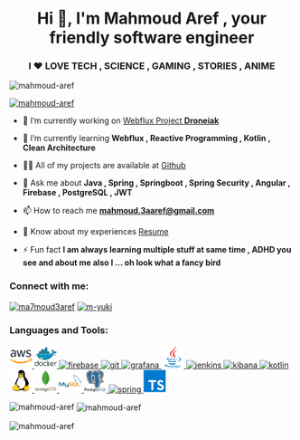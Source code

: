 <h1 align="center">Hi 👋, I'm Mahmoud Aref , your friendly software engineer</h1>
<h3 align="center">I ❤️ LOVE TECH , SCIENCE , GAMING , STORIES , ANIME</h3>

<p align="left"> <img src="https://komarev.com/ghpvc/?username=mahmoud-aref&label=Profile%20views&color=0e75b6&style=flat" alt="mahmoud-aref" /> </p>

<p align="left"> <a href="https://github.com/ryo-ma/github-profile-trophy"><img src="https://github-profile-trophy.vercel.app/?username=mahmoud-aref" alt="mahmoud-aref" /></a> </p>

- 🔭 I’m currently working on [Webflux Project **Droneiak**](https://github.com/mahmoud-aref/droneiak)

- 🌱 I’m currently learning **Webflux , Reactive Programming , Kotlin , Clean Architecture**

- 👨‍💻 All of my projects are available at [Github](https://github.com/mahmoud-aref)

- 💬 Ask me about **Java , Spring , Springboot , Spring Security , Angular , Firebase , PostgreSQL , JWT**

- 📫 How to reach me **mahmoud.3aaref@gmail.com**

- 📄 Know about my experiences [Resume](https://drive.google.com/file/d/1DSTcmWlIkNbxVUG7JDuBlQcbkSAoCbg7/view?usp=sharing)

- ⚡ Fun fact **I am always learning multiple stuff at same time , ADHD you see and about me also I ... oh look what a fancy bird**

<h3 align="left">Connect with me:</h3>
<p align="left">
<a href="https://linkedin.com/in/ma7moud3aref" target="blank"><img align="center" src="https://raw.githubusercontent.com/rahuldkjain/github-profile-readme-generator/master/src/images/icons/Social/linked-in-alt.svg" alt="ma7moud3aref" height="30" width="40" /></a>
<a href="https://stackoverflow.com/users/m-yuki" target="blank"><img align="center" src="https://raw.githubusercontent.com/rahuldkjain/github-profile-readme-generator/master/src/images/icons/Social/stack-overflow.svg" alt="m-yuki" height="30" width="40" /></a>
</p>

<h3 align="left">Languages and Tools:</h3>
<p align="left"> <a href="https://aws.amazon.com" target="_blank" rel="noreferrer"> <img src="https://raw.githubusercontent.com/devicons/devicon/master/icons/amazonwebservices/amazonwebservices-original-wordmark.svg" alt="aws" width="40" height="40"/> </a> <a href="https://www.docker.com/" target="_blank" rel="noreferrer"> <img src="https://raw.githubusercontent.com/devicons/devicon/master/icons/docker/docker-original-wordmark.svg" alt="docker" width="40" height="40"/> </a> <a href="https://firebase.google.com/" target="_blank" rel="noreferrer"> <img src="https://www.vectorlogo.zone/logos/firebase/firebase-icon.svg" alt="firebase" width="40" height="40"/> </a> <a href="https://git-scm.com/" target="_blank" rel="noreferrer"> <img src="https://www.vectorlogo.zone/logos/git-scm/git-scm-icon.svg" alt="git" width="40" height="40"/> </a> <a href="https://grafana.com" target="_blank" rel="noreferrer"> <img src="https://www.vectorlogo.zone/logos/grafana/grafana-icon.svg" alt="grafana" width="40" height="40"/> </a> <a href="https://www.java.com" target="_blank" rel="noreferrer"> <img src="https://raw.githubusercontent.com/devicons/devicon/master/icons/java/java-original.svg" alt="java" width="40" height="40"/> </a> <a href="https://www.jenkins.io" target="_blank" rel="noreferrer"> <img src="https://www.vectorlogo.zone/logos/jenkins/jenkins-icon.svg" alt="jenkins" width="40" height="40"/> </a> <a href="https://www.elastic.co/kibana" target="_blank" rel="noreferrer"> <img src="https://www.vectorlogo.zone/logos/elasticco_kibana/elasticco_kibana-icon.svg" alt="kibana" width="40" height="40"/> </a> <a href="https://kotlinlang.org" target="_blank" rel="noreferrer"> <img src="https://www.vectorlogo.zone/logos/kotlinlang/kotlinlang-icon.svg" alt="kotlin" width="40" height="40"/> </a> <a href="https://www.linux.org/" target="_blank" rel="noreferrer"> <img src="https://raw.githubusercontent.com/devicons/devicon/master/icons/linux/linux-original.svg" alt="linux" width="40" height="40"/> </a> <a href="https://www.mongodb.com/" target="_blank" rel="noreferrer"> <img src="https://raw.githubusercontent.com/devicons/devicon/master/icons/mongodb/mongodb-original-wordmark.svg" alt="mongodb" width="40" height="40"/> </a> <a href="https://www.mysql.com/" target="_blank" rel="noreferrer"> <img src="https://raw.githubusercontent.com/devicons/devicon/master/icons/mysql/mysql-original-wordmark.svg" alt="mysql" width="40" height="40"/> </a> <a href="https://www.postgresql.org" target="_blank" rel="noreferrer"> <img src="https://raw.githubusercontent.com/devicons/devicon/master/icons/postgresql/postgresql-original-wordmark.svg" alt="postgresql" width="40" height="40"/> </a> <a href="https://spring.io/" target="_blank" rel="noreferrer"> <img src="https://www.vectorlogo.zone/logos/springio/springio-icon.svg" alt="spring" width="40" height="40"/> </a> <a href="https://www.typescriptlang.org/" target="_blank" rel="noreferrer"> <img src="https://raw.githubusercontent.com/devicons/devicon/master/icons/typescript/typescript-original.svg" alt="typescript" width="40" height="40"/> </a> </p>

<p><img align="left" src="https://github-readme-stats.vercel.app/api/top-langs?username=mahmoud-aref&show_icons=true&locale=en&layout=compact" alt="mahmoud-aref" /></p>

<p>&nbsp;<img align="center" src="https://github-readme-stats.vercel.app/api?username=mahmoud-aref&show_icons=true&locale=en" alt="mahmoud-aref" /></p>

<p><img align="center" src="https://github-readme-streak-stats.herokuapp.com/?user=mahmoud-aref&" alt="mahmoud-aref" /></p>
